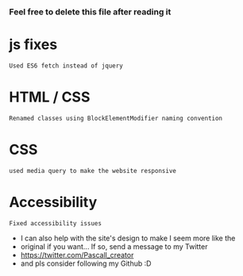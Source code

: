 ### Feel free to delete this file after reading it

# js fixes
    Used ES6 fetch instead of jquery

# HTML / CSS
    Renamed classes using BlockElementModifier naming convention

# CSS
    used media query to make the website responsive

# Accessibility
    Fixed accessibility issues

* I can also help with the site's design to make I seem more like the 
* original if you want... If so, send a message to my Twitter 
* https://twitter.com/Pascall_creator 
* and pls consider following my Github :D